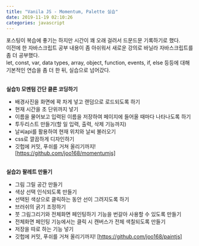 ```yaml
---
title: "Vanila JS - Momentum, Palette 실습"
date: 2019-11-19 02:10:26
categories: javascript
---
```


포스팅이 복습에 좋기는 하지만 시간이 꽤 오래 걸려서 드문드문 기록하기로 했다. <br>
이전에 한 자바스크립트 공부 내용이 좀 아쉬워서 새로운 강의로 바닐라 자바스크립트를 좀 더 공부했다.<br>
let, const, var, data types, array, object, function, events, if, else 등등에 대해 기본적인 연습을 좀 더 한 뒤, 실습으로 넘어갔다.
<br><br>

<b>실습1) 모멘텀 간단 클론 코딩하기</b><br>

- 배경사진을 화면에 꽉 차게 넣고 랜덤으로 로드되도록 하기<br>
- 현재 시간을 초 단위까지 넣기<br>
- 이름을 물어보고 입력된 이름을 저장하여 페이지에 들어올 때마다 나타나도록 하기<br>
- 투두리스트 만들기(할 일 입력, 출력, 삭제 기능까지)<br>
- 날씨api를 활용하여 현재 위치와 날씨 불러오기<br>
- css로 깔끔하게 디자인하기<br>
- 깃헙에 커밋, 푸쉬를 거쳐 올리기까지!
  <a href="https://github.com/joo168/momentumjs"> [https://github.com/joo168/momentumjs]</a>
  <br><br>

<b>실습2) 팔레트 만들기</b><br>

- 그림 그릴 공간 만들기<br>
- 색상 선택 인식되도록 만들기<br>
- 선택된 색상으로 클릭하는 동안 선이 그려지도록 하기<br>
- 브러쉬의 굵기 조정하기<br>
- 붓 그림그리기와 전체화면 페인팅하기 기능을 번갈아 사용할 수 있도록 만들기<br>
- 전체화면 페인팅 기능에서는 클릭 시 캔버스가 전체 색칠되도록 만들기 <br>
- 저장을 따로 하는 기능 넣기<br>
- 깃헙에 커밋, 푸쉬를 거쳐 올리기까지!
  <a href="https://github.com/joo168/paintjs"> [https://github.com/joo168/paintjs]</a>
  <br><br>
